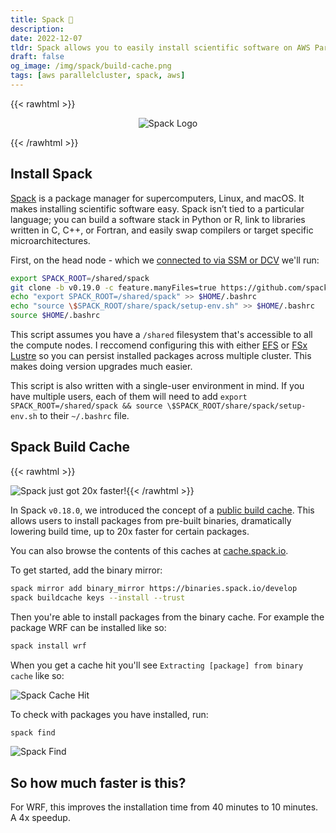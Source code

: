 ```yaml
---
title: Spack 👾
description:
date: 2022-12-07
tldr: Spack allows you to easily install scientific software on AWS ParallelCluster
draft: false
og_image: /img/spack/build-cache.png
tags: [aws parallelcluster, spack, aws]
---
```


{{< rawhtml >}}
<p align="center">
    <img src='/img/spack/spack.svg' alt='Spack Logo' style='border: 0px;' />
</p>
{{< /rawhtml >}}

## Install Spack

[Spack](https://spack.io/) is a package manager for supercomputers, Linux, and macOS. It makes installing scientific software easy. Spack isn’t tied to a particular language; you can build a software stack in Python or R, link to libraries written in C, C++, or Fortran, and easily swap compilers or target specific microarchitectures. 

First, on the head node - which we [connected to via SSM or DCV](https://weather.hpcworkshops.com/02-cluster/02-connect-cluster.html) we'll run:

```bash
export SPACK_ROOT=/shared/spack
git clone -b v0.19.0 -c feature.manyFiles=true https://github.com/spack/spack $SPACK_ROOT
echo "export SPACK_ROOT=/shared/spack" >> $HOME/.bashrc
echo "source \$SPACK_ROOT/share/spack/setup-env.sh" >> $HOME/.bashrc
source $HOME/.bashrc
```

This script assumes you have a `/shared` filesystem that's accessible to all the compute nodes. I reccomend configuring this with either [EFS](https://docs.aws.amazon.com/parallelcluster/latest/ug/SharedStorage-v3.html#SharedStorage-v3-EfsSettings) or [FSx Lustre](/posts/fsx-persistent-2-pcluster.html) so you can persist installed packages across multiple cluster. This makes doing version upgrades much easier.

This script is also written with a single-user environment in mind. If you have multiple users, each of them will need to add `export SPACK_ROOT=/shared/spack && source \$SPACK_ROOT/share/spack/setup-env.sh` to their `~/.bashrc` file.

## Spack Build Cache

{{< rawhtml >}}
<p align="center">
    <img src='/img/spack/build-cache.png' alt='Spack just got 20x faster!' style='float: left; border: 0px;' />
</p>
{{< /rawhtml >}}

In Spack `v0.18.0`, we introduced the concept of a [public build cache](https://aws.amazon.com/blogs/hpc/introducing-the-spack-rolling-binary-cache/). This allows users to install packages from pre-built binaries, dramatically lowering build time, up to 20x faster for certain packages.

You can also browse the contents of this caches at [cache.spack.io](https://cache.spack.io/).

To get started, add the binary mirror:

```bash
spack mirror add binary_mirror https://binaries.spack.io/develop
spack buildcache keys --install --trust
```

Then you're able to install packages from the binary cache. For example the package WRF can be installed like so:

```bash
spack install wrf
```

When you get a cache hit you'll see `Extracting [package] from binary cache` like so:

![Spack Cache Hit](/img/spack/cache-hit.png)

To check with packages you have installed, run:

```bash
spack find
```

![Spack Find](/img/spack/spack-find.png)

## So how much faster is this?

For WRF, this improves the installation time from 40 minutes to 10 minutes. A 4x speedup.